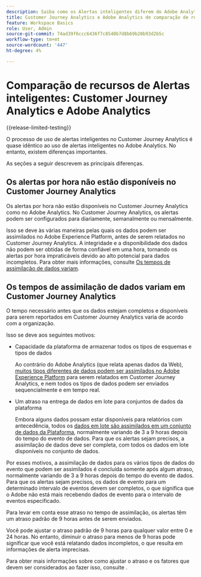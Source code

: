 ```yaml
---
description: Saiba como os Alertas inteligentes diferem do Adobe Analytics no Customer Journey Analytics
title: Customer Journey Analytics e Adobe Analytics de comparação de recursos de Alertas inteligentes
feature: Workspace Basics
role: User, Admin
source-git-commit: 74ad39f6ccc6436f7c8540b7d8b69b20b93d2b5c
workflow-type: tm+mt
source-wordcount: '447'
ht-degree: 4%

---
```


# Comparação de recursos de Alertas inteligentes: Customer Journey Analytics e Adobe Analytics

{{release-limited-testing}}

O processo de uso de alertas inteligentes no Customer Journey Analytics é quase idêntico ao uso de alertas inteligentes no Adobe Analytics. No entanto, existem diferenças importantes.

As seções a seguir descrevem as principais diferenças.

## Os alertas por hora não estão disponíveis no Customer Journey Analytics

Os alertas por hora não estão disponíveis no Customer Journey Analytics como no Adobe Analytics. No Customer Journey Analytics, os alertas podem ser configurados para diariamente, semanalmente ou mensalmente.

Isso se deve às várias maneiras pelas quais os dados podem ser assimilados no Adobe Experience Platform, antes de serem relatados no Customer Journey Analytics. A integridade e a disponibilidade dos dados não podem ser obtidas de forma confiável em uma hora, tornando os alertas por hora impraticáveis devido ao alto potencial para dados incompletos. Para obter mais informações, consulte [Os tempos de assimilação de dados variam](#data-ingestion-times-vary-in-customer-journey-analytics).

## Os tempos de assimilação de dados variam em Customer Journey Analytics

O tempo necessário antes que os dados estejam completos e disponíveis para serem reportados em Customer Journey Analytics varia de acordo com a organização.

Isso se deve aos seguintes motivos:

* Capacidade da plataforma de armazenar todos os tipos de esquemas e tipos de dados

  Ao contrário do Adobe Analytics (que relata apenas dados da Web), [muitos tipos diferentes de dados podem ser assimilados no Adobe Experience Platform](/help/data-ingestion/data-ingestion.md) para serem relatados em Customer Journey Analytics, e nem todos os tipos de dados podem ser enviados sequencialmente e em tempo real.

* Um atraso na entrega de dados em lote para conjuntos de dados da plataforma

  Embora alguns dados possam estar disponíveis para relatórios com antecedência, todos os [dados em lote são assimilados em um conjunto de dados da Plataforma](/help/data-ingestion/data-ingestion.md#ingest-and-use-batch-data.), normalmente variando de 3 a 9 horas depois do tempo do evento de dados. Para que os alertas sejam precisos, a assimilação de dados deve ser completa, com todos os dados em lote disponíveis no conjunto de dados. <!--3 to 9 hours is a sweet spot, what we are suggesting.  -->

Por esses motivos, a assimilação de dados para os vários tipos de dados do evento que podem ser assimilados é concluída somente após algum atraso, normalmente variando de 3 a 9 horas depois do tempo do evento de dados. Para que os alertas sejam precisos, os dados de evento para um determinado intervalo de eventos devem ser completos, o que significa que o Adobe não está mais recebendo dados de evento para o intervalo de eventos especificado.

Para levar em conta esse atraso no tempo de assimilação, os alertas têm um atraso padrão de 9 horas antes de serem enviados.

Você pode ajustar o atraso padrão de 9 horas para qualquer valor entre 0 e 24 horas. No entanto, diminuir o atraso para menos de 9 horas pode significar que você está relatando dados incompletos, o que resulta em informações de alerta imprecisas.

Para obter mais informações sobre como ajustar o atraso e os fatores que devem ser considerados ao fazer isso, consulte <!--add link -->.

<!-- Starting with "However," the rest of this information should probably go into the actual documentation where we document the option to adjust the delay. -->






